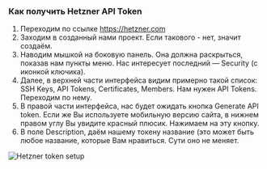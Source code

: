 ### Как получить Hetzner API Token
1. Переходим по ссылке https://hetzner.com
2. Заходим в созданный нами проект. Если такового - нет, значит создаём.
3. Наводим мышкой на боковую панель. Она должна раскрыться, показав нам пункты меню. Нас интересует последний — Security (с иконкой ключика).
4. Далее, в верхней части интерфейса видим примерно такой список: SSH Keys, API Tokens, Certificates, Members. Нам нужен API Tokens. Переходим по нему.
5. В правой части интерфейса, нас будет ожидать кнопка Generate API token. Если же Вы используете мобильную версию сайта, в нижнем правом углу Вы увидите красный плюсик. Нажимаем на эту кнопку.
6. В поле Description, даём нашему токену название (это может быть любое название, которые Вам нравиться. Сути оно не меняет.

![Hetzner token setup](resource:assets/images/gifs/Hetzner.gif)
